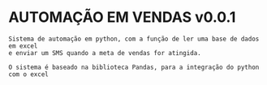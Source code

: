<h1> AUTOMAÇÃO EM VENDAS v0.0.1 </h1>

    Sistema de automação em python, com a função de ler uma base de dados em excel
    e enviar um SMS quando a meta de vendas for atingida.
    
    O sistema é baseado na biblioteca Pandas, para a integração do python com o excel
    
